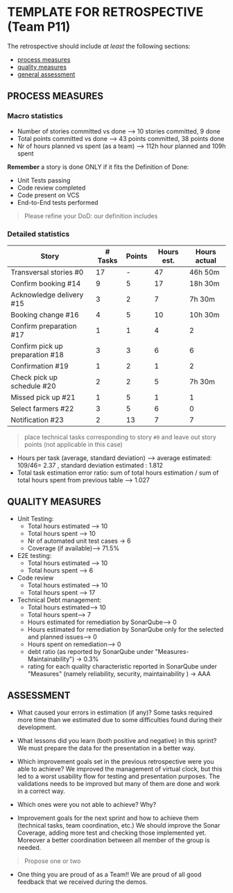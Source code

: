 # TEMPLATE FOR RETROSPECTIVE (Team P11)

The retrospective should include _at least_ the following
sections:

- [process measures](#process-measures)
- [quality measures](#quality-measures)
- [general assessment](#assessment)

## PROCESS MEASURES

### Macro statistics

- Number of stories committed vs done --> 10 stories committed, 9 done
- Total points committed vs done --> 43 points committed, 38 points done
- Nr of hours planned vs spent (as a team) --> 112h hour planned and 109h spent

**Remember** a story is done ONLY if it fits the Definition of Done:

- Unit Tests passing
- Code review completed
- Code present on VCS
- End-to-End tests performed

> Please refine your DoD: our definition includes

### Detailed statistics

| Story                                | # Tasks | Points | Hours est. | Hours actual |
| -------------------------------------| ------- | ------ | ---------- | ------------ |
| Transversal stories #0               | 17      | -      | 47         | 46h 50m      |
| Confirm booking #14                  | 9       | 5      | 17         | 18h 30m      |
| Acknowledge delivery #15             | 3       | 2      | 7          | 7h 30m       |
| Booking change #16                   | 4       | 5      | 10         | 10h 30m      |
| Confirm preparation #17              | 1       | 1      | 4          | 2            |
| Confirm pick up preparation #18      | 3       | 3      | 6          | 6            |
| Confirmation #19                     | 1       | 2      | 1          | 2            |
| Check pick up schedule  #20          | 2       | 2      | 5          | 7h 30m       |
| Missed pick up  #21                  | 1       | 5      | 1          | 1            |
| Select farmers #22                   | 3       | 5      | 6          | 0            |
| Notification #23                     | 2       | 13     | 7          | 7            |

> place technical tasks corresponding to story `#0` and leave out story points (not applicable in this case)

- Hours per task (average, standard deviation) --> average estimated: 109/46= 2.37 , standard deviation estimated : 1.812
- Total task estimation error ratio: sum of total hours estimation / sum of total hours spent from previous table --> 1.027

## QUALITY MEASURES

- Unit Testing:
  - Total hours estimated --> 10
  - Total hours spent --> 10
  - Nr of automated unit test cases → 6
  - Coverage (if available)--> 71.5% 
- E2E testing:
  - Total hours estimated --> 10
  - Total hours spent --> 6
- Code review
  - Total hours estimated --> 10
  - Total hours spent --> 17
- Technical Debt management:
  - Total hours estimated--> 10
  - Total hours spent--> 7
  - Hours estimated for remediation by SonarQube--> 0
  - Hours estimated for remediation by SonarQube only for the selected and planned  issues--> 0
  - Hours spent on remediation--> 0
  - debt ratio (as reported by SonarQube under "Measures-Maintainability") →  0.3%
  - rating for each quality characteristic reported in SonarQube under "Measures" (namely reliability, security, maintainability ) → AAA

## ASSESSMENT

- What caused your errors in estimation (if any)?
  Some tasks required more time than we estimated due to some difficulties found during their development.
 
- What lessons did you learn (both positive and negative) in this sprint?
  We must prepare the data for the presentation in a better way.

- Which improvement goals set in the previous retrospective were you able to achieve?
  We improved the management of virtual clock, but this led to a worst usability flow for testing and presentation purposes.
  The validations needs to be improved but many of them are done and work in a correct way.

- Which ones were you not able to achieve? Why?
  

- Improvement goals for the next sprint and how to achieve them (technical tasks, team coordination, etc.)
  We should improve the Sonar Coverage, adding more test and checking those implemented yet.
  Moreover a better coordination between all member of the group is needed.

> Propose one or two

- One thing you are proud of as a Team!!
  We are proud of all good feedback that we received during the demos.
  
